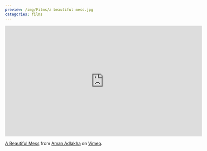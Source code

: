 ```yaml
---
preview: /img/Films/a beautiful mess.jpg
categories: films
---
```


<iframe src="https://player.vimeo.com/video/190763206" width="640" height="360" frameborder="0" webkitallowfullscreen mozallowfullscreen allowfullscreen></iframe>
<p><a href="https://vimeo.com/190763206">A Beautiful Mess</a> from <a href="https://vimeo.com/user37681764">Aman Adlakha</a> on <a href="https://vimeo.com">Vimeo</a>.</p>
